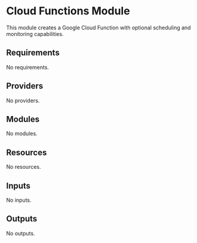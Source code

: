 # Cloud Functions Module

<!-- BEGIN_TF_DOCS -->
This module creates a Google Cloud Function with optional scheduling and monitoring capabilities.

## Requirements

No requirements.

## Providers

No providers.

## Modules

No modules.

## Resources

No resources.

## Inputs

No inputs.

## Outputs

No outputs.
<!-- END_TF_DOCS -->